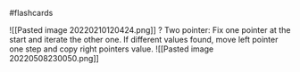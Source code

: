 #flashcards 

![[Pasted image 20220210120424.png]]
?
Two pointer: Fix one pointer at the start and iterate the other one. If different values found, move left pointer one step and copy right pointers value.
![[Pasted image 20220508230050.png]]